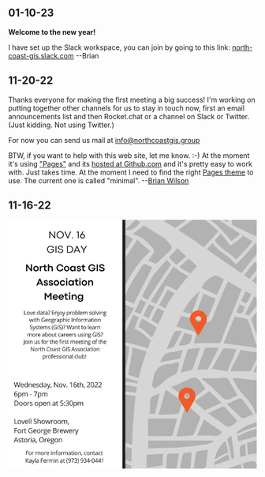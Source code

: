 ## 01-10-23

**Welcome to the new year!**

I have set up the Slack workspace, you can join by going to this link:
[north-coast-gis.slack.com](https://north-coast-gis.slack.com/x-p4596896296727-4613901481540-4624175449649/welcome/invite_members?utm_medium=email&utm_source=confirmation-new-creator)
--Brian

## 11-20-22

Thanks everyone for making the first meeting a big success!
I'm working on putting together other channels for us
to stay in touch now, first an email announcements list
and then Rocket.chat or a channel on Slack or Twitter.
(Just kidding. Not using Twitter.)

For now you can send us mail at
[info@northcoastgis.group](mailto:info@northcoastgis.group)

BTW, if you want to help with this web site, let me know. :-)
At the moment it's using ["Pages"](https://pages.github.com/) and its 
[hosted at Github.com](https://github.com/North-Coast-GIS-Group/northcoastgis.github.io.git)
and it's pretty easy to work with. Just takes time. At the moment I need to find the right
[Pages theme](https://pages.github.com/themes/) to use. The current one is called "minimal".
--[Brian Wilson](mailto:brian@wildsong.biz)

## 11-16-22

![Meeting Announcement](images/meeting.jpg)


